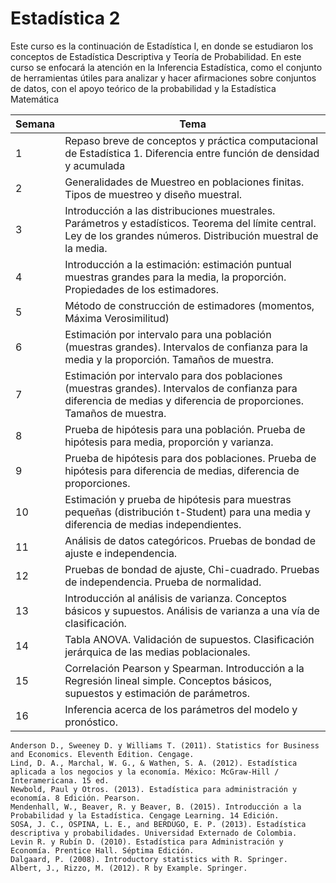 # Estadística 2





Este curso es la continuación de Estadística I, en donde se estudiaron los conceptos de Estadística Descriptiva y Teoría de Probabilidad. En este curso se enfocará la atención en la Inferencia Estadística, como el conjunto de herramientas útiles para analizar y hacer afirmaciones sobre conjuntos de datos, con el apoyo teórico de la probabilidad y la Estadística Matemática




| Semana | Tema |
| --- | --- |
| 1| Repaso breve de conceptos y práctica computacional de Estadística 1. Diferencia entre función de densidad y acumulada|
| 2 | Generalidades de Muestreo en poblaciones finitas. Tipos de muestreo y diseño muestral. |
| 3| Introducción a las distribuciones muestrales. Parámetros y estadísticos. Teorema del límite central. Ley de los grandes números. Distribución muestral de la media. |
| 4 | Introducción a la estimación: estimación puntual muestras grandes para la media, la proporción. Propiedades de los estimadores.|
| 5|Método de construcción de estimadores (momentos, Máxima Verosimilitud)|
| 6 |Estimación por intervalo para una población (muestras grandes). Intervalos de confianza para la media y la proporción. Tamaños de muestra.|
| 7|Estimación por intervalo para dos poblaciones (muestras grandes). Intervalos de confianza para diferencia de medias y diferencia de proporciones. Tamaños de muestra. |
| 8 |Prueba de hipótesis para una población. Prueba de hipótesis para media, proporción y varianza.|
| 9| Prueba de hipótesis para dos poblaciones. Prueba de hipótesis para diferencia de medias, diferencia de proporciones.|
| 10 |Estimación y prueba de hipótesis para muestras pequeñas (distribución t-Student) para una media y diferencia de medias independientes.|
| 11 |Análisis de datos categóricos. Pruebas de bondad de ajuste e independencia.|
| 12 |Pruebas de bondad de ajuste, Chi-cuadrado. Pruebas de independencia. Prueba de normalidad.|
| 13 |Introducción al análisis de varianza. Conceptos básicos y supuestos. Análisis de varianza a una vía de clasificación.|
| 14 |Tabla ANOVA. Validación de supuestos. Clasificación jerárquica de las medias poblacionales.|
| 15 |Correlación Pearson y Spearman. Introducción a la Regresión lineal simple. Conceptos básicos, supuestos y estimación de parámetros.|
| 16 |Inferencia acerca de los parámetros del modelo y pronóstico.|


 	Anderson D., Sweeney D. y Williams T. (2011). Statistics for Business and Economics. Eleventh Edition. Cengage.
 	Lind, D. A., Marchal, W. G., & Wathen, S. A. (2012). Estadística aplicada a los negocios y la economía. México: McGraw-Hill / Interamericana. 15 ed.
 	Newbold, Paul y Otros. (2013). Estadística para administración y economía. 8 Edición. Pearson.
 	Mendenhall, W., Beaver, R. y Beaver, B. (2015). Introducción a la Probabilidad y la Estadística. Cengage Learning. 14 Edición.
 	SOSA, J. C., OSPINA, L. E., and BERDUGO, E. P. (2013). Estadística descriptiva y probabilidades. Universidad Externado de Colombia.
 	Levin R. y Rubín D. (2010). Estadística para Administración y Economía. Prentice Hall. Séptima Edición.
 	Dalgaard, P. (2008). Introductory statistics with R. Springer.
 	Albert, J., Rizzo, M. (2012). R by Example. Springer.

